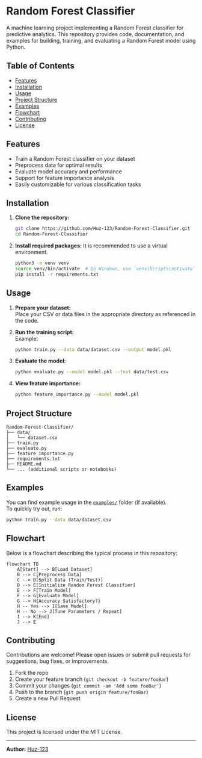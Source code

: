 # Random Forest Classifier

A machine learning project implementing a Random Forest classifier for predictive analytics. This repository provides code, documentation, and examples for building, training, and evaluating a Random Forest model using Python.

## Table of Contents

- [Features](#features)
- [Installation](#installation)
- [Usage](#usage)
- [Project Structure](#project-structure)
- [Examples](#examples)
- [Flowchart](#flowchart)
- [Contributing](#contributing)
- [License](#license)

## Features

- Train a Random Forest classifier on your dataset
- Preprocess data for optimal results
- Evaluate model accuracy and performance
- Support for feature importance analysis
- Easily customizable for various classification tasks

## Installation

1. **Clone the repository:**
   ```bash
   git clone https://github.com/Huz-123/Random-Forest-Classifier.git
   cd Random-Forest-Classifier
   ```

2. **Install required packages:**
   It is recommended to use a virtual environment.
   ```bash
   python3 -m venv venv
   source venv/bin/activate  # On Windows, use `venv\Scripts\activate`
   pip install -r requirements.txt
   ```

## Usage

1. **Prepare your dataset:**  
   Place your CSV or data files in the appropriate directory as referenced in the code.

2. **Run the training script:**  
   Example:
   ```bash
   python train.py --data data/dataset.csv --output model.pkl
   ```

3. **Evaluate the model:**  
   ```bash
   python evaluate.py --model model.pkl --test data/test.csv
   ```

4. **View feature importance:**  
   ```bash
   python feature_importance.py --model model.pkl
   ```

## Project Structure

```
Random-Forest-Classifier/
├── data/
│   └── dataset.csv
├── train.py
├── evaluate.py
├── feature_importance.py
├── requirements.txt
├── README.md
└── ... (additional scripts or notebooks)
```

## Examples

You can find example usage in the [`examples/`](examples/) folder (if available).  
To quickly try out, run:
```bash
python train.py --data data/dataset.csv
```

## Flowchart

Below is a flowchart describing the typical process in this repository:

```mermaid
flowchart TD
    A[Start] --> B[Load Dataset]
    B --> C[Preprocess Data]
    C --> D[Split Data (Train/Test)]
    D --> E[Initialize Random Forest Classifier]
    E --> F[Train Model]
    F --> G[Evaluate Model]
    G --> H{Accuracy Satisfactory?}
    H -- Yes --> I[Save Model]
    H -- No --> J[Tune Parameters / Repeat]
    I --> K[End]
    J --> E
```

## Contributing

Contributions are welcome! Please open issues or submit pull requests for suggestions, bug fixes, or improvements.

1. Fork the repo
2. Create your feature branch (`git checkout -b feature/fooBar`)
3. Commit your changes (`git commit -am 'Add some fooBar'`)
4. Push to the branch (`git push origin feature/fooBar`)
5. Create a new Pull Request

## License

This project is licensed under the MIT License.

---

**Author:** [Huz-123](https://github.com/Huz-123)
